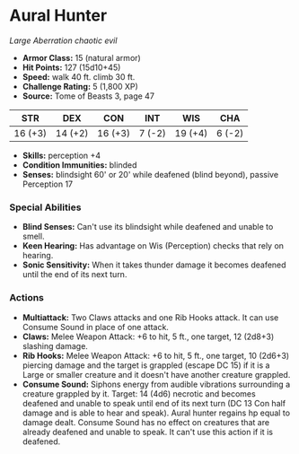 # Aural Hunter

*Large* *Aberration* *chaotic evil*

- **Armor Class:** 15 (natural armor)
- **Hit Points:** 127 (15d10+45)
- **Speed:** walk 40 ft. climb 30 ft.
- **Challenge Rating:** 5 (1,800 XP)
- **Source:** Tome of Beasts 3, page 47

| STR | DEX | CON | INT | WIS | CHA |
| --- | --- | --- | --- | --- | --- |
| 16 (+3) | 14 (+2) | 16 (+3) | 7 (-2) | 19 (+4) | 6 (-2) |

- **Skills:** perception +4
- **Condition Immunities:** blinded
- **Senses:** blindsight 60' or 20' while deafened (blind beyond), passive Perception 17

### Special Abilities

- **Blind Senses:** Can't use its blindsight while deafened and unable to smell.
- **Keen Hearing:** Has advantage on Wis (Perception) checks that rely on hearing.
- **Sonic Sensitivity:** When it takes thunder damage it becomes deafened until the end of its next turn.

### Actions

- **Multiattack:** Two Claws attacks and one Rib Hooks attack. It can use Consume Sound in place of one attack.
- **Claws:** Melee Weapon Attack: +6 to hit, 5 ft., one target, 12 (2d8+3) slashing damage.
- **Rib Hooks:** Melee Weapon Attack: +6 to hit, 5 ft., one target, 10 (2d6+3) piercing damage and the target is grappled (escape DC 15) if it is a Large or smaller creature and it doesn't have another creature grappled.
- **Consume Sound:** Siphons energy from audible vibrations surrounding a creature grappled by it. Target: 14 (4d6) necrotic and becomes deafened and unable to speak until end of its next turn (DC 13 Con half damage and is able to hear and speak). Aural hunter regains hp equal to damage dealt. Consume Sound has no effect on creatures that are already deafened and unable to speak. It can't use this action if it is deafened.


